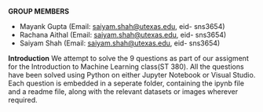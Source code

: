 **GROUP MEMBERS**
- Mayank Gupta (Email: saiyam.shah@utexas.edu, eid- sns3654)
- Rachana Aithal (Email: saiyam.shah@utexas.edu, eid- sns3654)
- Saiyam Shah (Email: saiyam.shah@utexas.edu, eid- sns3654)

**Introduction**
We attempt to solve the 9 questions as part of our assigment for the Introduction to Machine Learning class(ST 380). All the questions have been solved using Python on either Jupyter Notebook or Visual Studio. Each question is embedded in a seperate folder, containing the ipynb file and a readme file, along with the relevant datasets or images wherever required.
